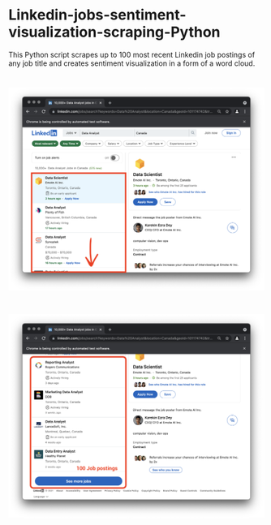 # Linkedin-jobs-sentiment-visualization-scraping-Python
This Python script scrapes up to 100 most recent Linkedin job postings of any job title and creates sentiment visualization in a form of a word cloud.

# ![linkedin-data-analyst-canada](img/linkedin-dataanalyst.png)
# ![linkedin-data-analyst-canada](/img/linkedin-dataanalyst-scrolldown.png)
